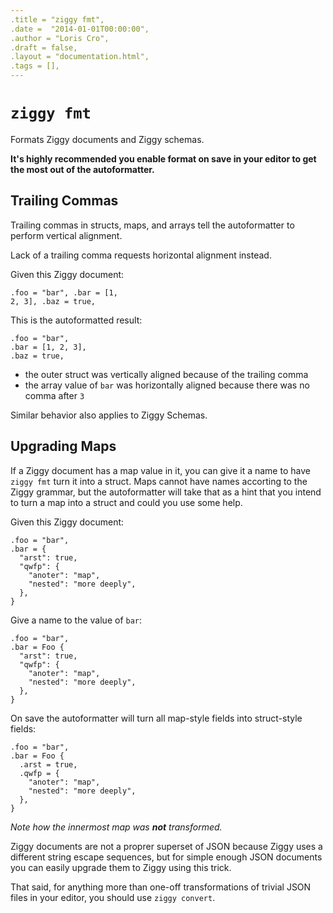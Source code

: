 ```yaml
---
.title = "ziggy fmt",
.date =  "2014-01-01T00:00:00",
.author = "Loris Cro",
.draft = false,
.layout = "documentation.html",
.tags = [],
---
```

# `ziggy fmt`

Formats Ziggy documents and Ziggy schemas.

**It's highly recommended you enable format on save in your editor to get the most out of the autoformatter.**

## Trailing Commas

Trailing commas in structs, maps, and arrays tell the autoformatter to perform vertical alignment.

Lack of a trailing comma requests horizontal alignment instead.

Given this Ziggy document:

```ziggy
.foo = "bar", .bar = [1, 
2, 3], .baz = true,
```

This is the autoformatted result:

```ziggy
.foo = "bar",
.bar = [1, 2, 3],
.baz = true,
```

- the outer struct was vertically aligned because of the trailing comma
- the array value of `bar` was horizontally aligned because there was no comma after `3`

Similar behavior also applies to Ziggy Schemas.

## Upgrading Maps

If a Ziggy document has a map value in it, you can give it a name to have `ziggy fmt` turn it into a struct. Maps cannot have names accorting to the Ziggy grammar, but the autoformatter will take that as a hint that you intend to turn a map into a struct and could you use some help.

Given this Ziggy document:
```ziggy
.foo = "bar",
.bar = {
  "arst": true,
  "qwfp": {
    "anoter": "map",
    "nested": "more deeply",
  },
}
```

Give a name to the value of `bar`:

```ziggy
.foo = "bar",
.bar = Foo {
  "arst": true,
  "qwfp": {
    "anoter": "map",
    "nested": "more deeply",
  },
}
```

On save the autoformatter will turn all map-style fields into struct-style fields: 

```ziggy
.foo = "bar",
.bar = Foo {
  .arst = true,
  .qwfp = {
    "anoter": "map",
    "nested": "more deeply",
  },
}
```
*Note how the innermost map was **not** transformed.* 

Ziggy documents are not a proprer superset of JSON because Ziggy uses a different string escape sequences, but for simple enough JSON documents you can easily upgrade them to Ziggy using this trick.

That said, for anything more than one-off transformations of trivial JSON files in your editor, you should use `ziggy convert`.
